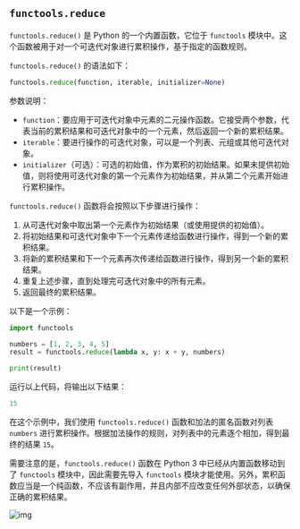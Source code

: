 ## `functools.reduce`

`functools.reduce()` 是 Python 的一个内置函数，它位于 `functools` 模块中。这个函数被用于对一个可迭代对象进行累积操作，基于指定的函数规则。

`functools.reduce()` 的语法如下：

```python
functools.reduce(function, iterable, initializer=None)
```



参数说明：

- `function`：要应用于可迭代对象中元素的二元操作函数。它接受两个参数，代表当前的累积结果和可迭代对象中的一个元素，然后返回一个新的累积结果。
- `iterable`：要进行操作的可迭代对象，可以是一个列表、元组或其他可迭代对象。
- `initializer`（可选）：可选的初始值，作为累积的初始结果。如果未提供初始值，则将使用可迭代对象的第一个元素作为初始结果，并从第二个元素开始进行累积操作。

`functools.reduce()` 函数将会按照以下步骤进行操作：

1. 从可迭代对象中取出第一个元素作为初始结果（或使用提供的初始值）。
2. 将初始结果和可迭代对象中下一个元素传递给函数进行操作，得到一个新的累积结果。
3. 将新的累积结果和下一个元素再次传递给函数进行操作，得到另一个新的累积结果。
4. 重复上述步骤，直到处理完可迭代对象中的所有元素。
5. 返回最终的累积结果。

以下是一个示例：

```python
import functools

numbers = [1, 2, 3, 4, 5]
result = functools.reduce(lambda x, y: x + y, numbers)

print(result)
```



运行以上代码，将输出以下结果：

```python
15
```



在这个示例中，我们使用 `functools.reduce()` 函数和加法的匿名函数对列表 `numbers` 进行累积操作。根据加法操作的规则，对列表中的元素逐个相加，得到最终的结果 `15`。

需要注意的是，`functools.reduce()` 函数在 Python 3 中已经从内置函数移动到了 `functools` 模块中，因此需要先导入 `functools` 模块才能使用。另外，累积函数应当是一个纯函数，不应该有副作用，并且内部不应改变任何外部状态，以确保正确的累积结果。



![img](https://ai.chat86.cn/svg/bottomfff-bc27d346.svg)